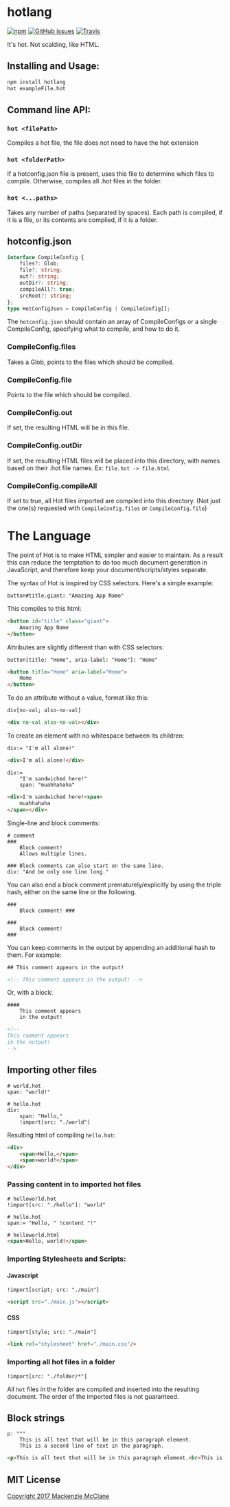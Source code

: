 # hotlang
[![npm](https://img.shields.io/npm/v/hotlang.svg?style=flat-square)](https://www.npmjs.com/package/hotlang)
[![GitHub issues](https://img.shields.io/github/issues/Yuudaari/hotlang.svg?style=flat-square)](https://github.com/Yuudaari/hotlang)
[![Travis](https://img.shields.io/travis/Yuudaari/hotlang.svg?style=flat-square)](https://travis-ci.org/Yuudaari/hotlang)

It's hot. Not scalding, like HTML.

## Installing and Usage:

```bat
npm install hotlang
hot exampleFile.hot
```

## Command line API:

### `hot <filePath>`
Compiles a hot file, the file does not need to have the hot extension

### `hot <folderPath>`
If a hotconfig.json file is present, uses this file to determine which files to compile. Otherwise, compiles all .hot files in the folder.

### `hot <...paths>`
Takes any number of paths (separated by spaces). Each path is compiled, if it is a file, or its contents are compiled, if it is a folder.

## hotconfig.json 

```ts
interface CompileConfig {
	files?: Glob;
	file?: string;
	out?: string;
	outDir?: string;
	compileAll?: true;
	srcRoot?: string;
};
type HotConfigJson = CompileConfig | CompileConfig[];
```

The `hotconfig.json` should contain an array of CompileConfigs or a single CompileConfig, specifying what to compile, and how to do it.

### CompileConfig.files
Takes a Glob, points to the files which should be compiled.

### CompileConfig.file
Points to the file which should be compiled.

### CompileConfig.out
If set, the resulting HTML will be in this file.

### CompileConfig.outDir
If set, the resulting HTML files will be placed into this directory, with names based on their .hot file names. Ex: `file.hot -> file.html`

### CompileConfig.compileAll
If set to true, all Hot files imported are compiled into this directory. (Not just the one(s) requested with `CompileConfig.files` or `CompileConfig.file`)

# The Language

The point of Hot is to make HTML simpler and easier to maintain. As a result this can reduce the temptation to do too much document generation in JavaScript, and therefore keep your document/scripts/styles separate.

The syntax of Hot is inspired by CSS selectors. Here's a simple example:
```hot
button#title.giant: "Amazing App Name"
```
This compiles to this html:
```html
<button id="title" class="giant">
	Amazing App Name
</button>
```

Attributes are slightly different than with CSS selectors:
```hot
button[title: "Home", aria-label: "Home"]: "Home"
```

```html
<button title="Home" aria-label="Home">
	Home
</button>
```

To do an attribute without a value, format like this:

```hot
div[no-val; also-no-val]
```

```html
<div no-val also-no-val></div>
```

To create an element with no whitespace between its children:

```hot
div:= "I'm all alone!"
```

```html
<div>I'm all alone!</div>
```

```hot
div:= 
	"I'm sandwiched here!"
	span: "muahhahaha"
```

```html
<div>I'm sandwiched here!<span>
	muahhahaha
</span></div>
```

Single-line and block comments:

```hot
# comment
###
	Block comment!
	Allows multiple lines.
```

```hot
### Block comments can also start on the same line.
div: "And be only one line long."
```

You can also end a block comment prematurely/explicitly by using the triple hash, either on the same line or the following.

```hot
###
	Block comment! ###
```

```hot	
###
	Block comment!
###
```

You can keep comments in the output by appending an additional hash to them. For example:

```hot
## This comment appears in the output!
```

```html
<!-- This comment appears in the output! -->
```

Or, with a block:

```hot
####
	This comment appears
	in the output!
```

```html
<!--
This comment appears
in the output!	
-->
```


## Importing other files

```hot
# world.hot
span: "world!"
```

```hot
# hello.hot
div: 
	span: "Hello,"
	!import[src: "./world"]
```

Resulting html of compiling `hello.hot`:
```html
<div>
	<span>Hello,</span>
	<span>world!</span>
</div>
```

### Passing content in to imported hot files
```hot
# helloworld.hot
!import[src: "./hello"]: "world"
```

```hot
# hello.hot
span:= "Hello, " !content "!"
```

```html
# helloworld.html
<span>Hello, world!</span>
```

### Importing Stylesheets and Scripts:

#### Javascript
```hot
!import[script; src: "./main"]
```
```html
<script src="./main.js"></script>
```

#### CSS
```hot
!import[style; src: "./main"]
```
```html
<link rel="stylesheet" href="./main.css"/>
```

### Importing all hot files in a folder
```hot
!import[src: "./folder/*"]
```
All `hot` files in the folder are compiled and inserted into the resulting document. The order of the imported files is not guaranteed.

## Block strings

```hot
p: """
	This is all text that will be in this paragraph element.
	This is a second line of text in the paragraph. 
```
```html
<p>This is all text that will be in this paragraph element.<br>This is a second line of text in the paragraph.</p>
```

## MIT License

[Copyright 2017 Mackenzie McClane](./LICENSE)